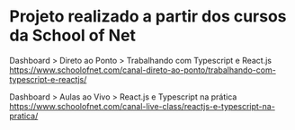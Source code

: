 # Projeto realizado a partir dos cursos da School of Net

Dashboard > Direto ao Ponto > Trabalhando com Typescript e React.js
https://www.schoolofnet.com/canal-direto-ao-ponto/trabalhando-com-typescript-e-reactjs/

Dashboard > Aulas ao Vivo > React.js e Typescript na prática
https://www.schoolofnet.com/canal-live-class/reactjs-e-typescript-na-pratica/
